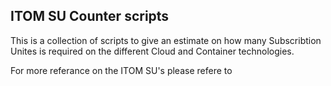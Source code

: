 ## ITOM SU Counter scripts

This is a collection of scripts to give an estimate on how many Subscribtion Unites is required on the different Cloud and Container technologies. 

For more referance on the ITOM SU's please refere to 